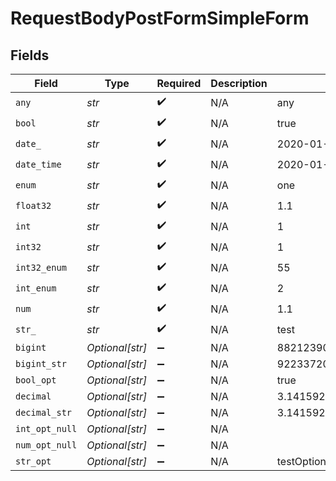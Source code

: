 # RequestBodyPostFormSimpleForm


## Fields

| Field                        | Type                         | Required                     | Description                  | Example                      |
| ---------------------------- | ---------------------------- | ---------------------------- | ---------------------------- | ---------------------------- |
| `any`                        | *str*                        | :heavy_check_mark:           | N/A                          | any                          |
| `bool`                       | *str*                        | :heavy_check_mark:           | N/A                          | true                         |
| `date_`                      | *str*                        | :heavy_check_mark:           | N/A                          | 2020-01-01                   |
| `date_time`                  | *str*                        | :heavy_check_mark:           | N/A                          | 2020-01-01T00:00:00.000001Z  |
| `enum`                       | *str*                        | :heavy_check_mark:           | N/A                          | one                          |
| `float32`                    | *str*                        | :heavy_check_mark:           | N/A                          | 1.1                          |
| `int`                        | *str*                        | :heavy_check_mark:           | N/A                          | 1                            |
| `int32`                      | *str*                        | :heavy_check_mark:           | N/A                          | 1                            |
| `int32_enum`                 | *str*                        | :heavy_check_mark:           | N/A                          | 55                           |
| `int_enum`                   | *str*                        | :heavy_check_mark:           | N/A                          | 2                            |
| `num`                        | *str*                        | :heavy_check_mark:           | N/A                          | 1.1                          |
| `str_`                       | *str*                        | :heavy_check_mark:           | N/A                          | test                         |
| `bigint`                     | *Optional[str]*              | :heavy_minus_sign:           | N/A                          | 8821239038968084             |
| `bigint_str`                 | *Optional[str]*              | :heavy_minus_sign:           | N/A                          | 9223372036854775808          |
| `bool_opt`                   | *Optional[str]*              | :heavy_minus_sign:           | N/A                          | true                         |
| `decimal`                    | *Optional[str]*              | :heavy_minus_sign:           | N/A                          | 3.141592653589793            |
| `decimal_str`                | *Optional[str]*              | :heavy_minus_sign:           | N/A                          | 3.14159265358979344719667586 |
| `int_opt_null`               | *Optional[str]*              | :heavy_minus_sign:           | N/A                          |                              |
| `num_opt_null`               | *Optional[str]*              | :heavy_minus_sign:           | N/A                          |                              |
| `str_opt`                    | *Optional[str]*              | :heavy_minus_sign:           | N/A                          | testOptional                 |